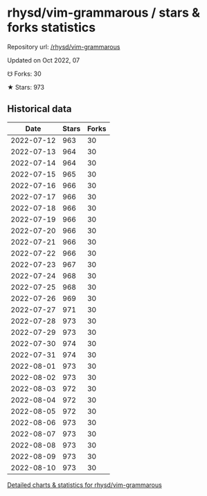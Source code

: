 # rhysd/vim-grammarous / stars & forks statistics

Repository url: [/rhysd/vim-grammarous](https://github.com/rhysd/vim-grammarous)

Updated on Oct 2022, 07

☋ Forks: 30

★ Stars: 973

## Historical data
| Date | Stars | Forks |
|------|-------|-------|
| 2022-07-12 | 963 | 30 | 
| 2022-07-13 | 964 | 30 | 
| 2022-07-14 | 964 | 30 | 
| 2022-07-15 | 965 | 30 | 
| 2022-07-16 | 966 | 30 | 
| 2022-07-17 | 966 | 30 | 
| 2022-07-18 | 966 | 30 | 
| 2022-07-19 | 966 | 30 | 
| 2022-07-20 | 966 | 30 | 
| 2022-07-21 | 966 | 30 | 
| 2022-07-22 | 966 | 30 | 
| 2022-07-23 | 967 | 30 | 
| 2022-07-24 | 968 | 30 | 
| 2022-07-25 | 968 | 30 | 
| 2022-07-26 | 969 | 30 | 
| 2022-07-27 | 971 | 30 | 
| 2022-07-28 | 973 | 30 | 
| 2022-07-29 | 973 | 30 | 
| 2022-07-30 | 974 | 30 | 
| 2022-07-31 | 974 | 30 | 
| 2022-08-01 | 973 | 30 | 
| 2022-08-02 | 973 | 30 | 
| 2022-08-03 | 972 | 30 | 
| 2022-08-04 | 972 | 30 | 
| 2022-08-05 | 972 | 30 | 
| 2022-08-06 | 973 | 30 | 
| 2022-08-07 | 973 | 30 | 
| 2022-08-08 | 973 | 30 | 
| 2022-08-09 | 973 | 30 | 
| 2022-08-10 | 973 | 30 | 


[Detailed charts & statistics for rhysd/vim-grammarous](https://reviewgithub.com/rep/rhysd/vim-grammarous)

